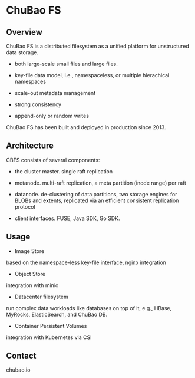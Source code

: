 # ChuBao FS

## Overview

ChuBao FS is a distributed filesystem as a unified platform for unstructured data storage. 

* both large-scale small files and large files.

* key-file data model, i.e., namespaceless, or multiple hierachical namespaces

* scale-out metadata management

* strong consistency

* append-only or random writes

ChuBao FS has been built and deployed in production since 2013.

## Architecture

CBFS consists of several components:

* the cluster master. single raft replication

* metanode. multi-raft replication, a meta partition (inode range) per raft

* datanode. de-clustering of data partitions, two storage engines for BLOBs and extents, replicated via an efficient consistent replication protocol

* client interfaces. FUSE, Java SDK, Go SDK.

## Usage

* Image Store

based on the namespace-less key-file interface, nginx integration

* Object Store

integration with minio

* Datacenter filesystem

run complex data workloads like databases on top of it, e.g., HBase, MyRocks, ElasticSearch, and ChuBao DB. 

* Container Persistent Volumes

integration with Kubernetes via CSI


## Contact

chubao.io

